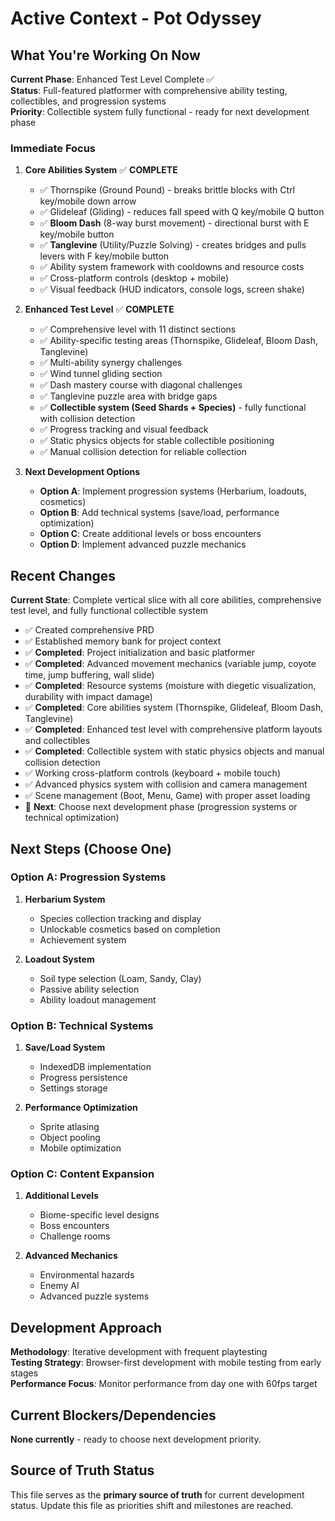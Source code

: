 # Active Context - Pot Odyssey

## What You're Working On Now

**Current Phase**: Enhanced Test Level Complete ✅  
**Status**: Full-featured platformer with comprehensive ability testing, collectibles, and progression systems  
**Priority**: Collectible system fully functional - ready for next development phase

### Immediate Focus
1. **Core Abilities System** ✅ **COMPLETE**
   - ✅ Thornspike (Ground Pound) - breaks brittle blocks with Ctrl key/mobile down arrow
   - ✅ Glideleaf (Gliding) - reduces fall speed with Q key/mobile Q button
   - ✅ **Bloom Dash** (8-way burst movement) - directional burst with E key/mobile button
   - ✅ **Tanglevine** (Utility/Puzzle Solving) - creates bridges and pulls levers with F key/mobile button
   - ✅ Ability system framework with cooldowns and resource costs
   - ✅ Cross-platform controls (desktop + mobile)
   - ✅ Visual feedback (HUD indicators, console logs, screen shake)

2. **Enhanced Test Level** ✅ **COMPLETE**
   - ✅ Comprehensive level with 11 distinct sections
   - ✅ Ability-specific testing areas (Thornspike, Glideleaf, Bloom Dash, Tanglevine)
   - ✅ Multi-ability synergy challenges
   - ✅ Wind tunnel gliding section
   - ✅ Dash mastery course with diagonal challenges
   - ✅ Tanglevine puzzle area with bridge gaps
   - ✅ **Collectible system (Seed Shards + Species)** - fully functional with collision detection
   - ✅ Progress tracking and visual feedback
   - ✅ Static physics objects for stable collectible positioning
   - ✅ Manual collision detection for reliable collection

3. **Next Development Options**
   - **Option A**: Implement progression systems (Herbarium, loadouts, cosmetics)
   - **Option B**: Add technical systems (save/load, performance optimization)
   - **Option C**: Create additional levels or boss encounters
   - **Option D**: Implement advanced puzzle mechanics

## Recent Changes

**Current State**: Complete vertical slice with all core abilities, comprehensive test level, and fully functional collectible system
- ✅ Created comprehensive PRD
- ✅ Established memory bank for project context  
- ✅ **Completed**: Project initialization and basic platformer
- ✅ **Completed**: Advanced movement mechanics (variable jump, coyote time, jump buffering, wall slide)
- ✅ **Completed**: Resource systems (moisture with diegetic visualization, durability with impact damage)
- ✅ **Completed**: Core abilities system (Thornspike, Glideleaf, Bloom Dash, Tanglevine)
- ✅ **Completed**: Enhanced test level with comprehensive platform layouts and collectibles
- ✅ **Completed**: Collectible system with static physics objects and manual collision detection
- ✅ Working cross-platform controls (keyboard + mobile touch)
- ✅ Advanced physics system with collision and camera management
- ✅ Scene management (Boot, Menu, Game) with proper asset loading
- 🚧 **Next**: Choose next development phase (progression systems or technical optimization)

## Next Steps (Choose One)

### Option A: Progression Systems
1. **Herbarium System**
   - Species collection tracking and display
   - Unlockable cosmetics based on completion
   - Achievement system

2. **Loadout System**
   - Soil type selection (Loam, Sandy, Clay)
   - Passive ability selection
   - Ability loadout management

### Option B: Technical Systems
1. **Save/Load System**
   - IndexedDB implementation
   - Progress persistence
   - Settings storage

2. **Performance Optimization**
   - Sprite atlasing
   - Object pooling
   - Mobile optimization

### Option C: Content Expansion
1. **Additional Levels**
   - Biome-specific level designs
   - Boss encounters
   - Challenge rooms

2. **Advanced Mechanics**
   - Environmental hazards
   - Enemy AI
   - Advanced puzzle systems

## Development Approach

**Methodology**: Iterative development with frequent playtesting  
**Testing Strategy**: Browser-first development with mobile testing from early stages  
**Performance Focus**: Monitor performance from day one with 60fps target

## Current Blockers/Dependencies

**None currently** - ready to choose next development priority.

## Source of Truth Status

This file serves as the **primary source of truth** for current development status. Update this file as priorities shift and milestones are reached.